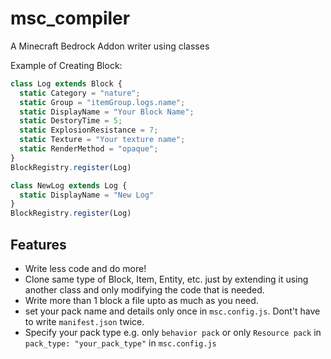 # msc_compiler
A Minecraft Bedrock Addon writer using classes

Example of Creating Block:
```javascript
class Log extends Block {
  static Category = "nature";
  static Group = "itemGroup.logs.name";
  static DisplayName = "Your Block Name";
  static DestoryTime = 5;
  static ExplosionResistance = 7;
  static Texture = "Your texture name";
  static RenderMethod = "opaque";
}
BlockRegistry.register(Log)

class NewLog extends Log {
  static DisplayName = "New Log"
}
BlockRegistry.register(Log)

```

## Features
- Write less code and do more!
- Clone same type of Block, Item, Entity, etc. just by extending it using another class and only modifying the code that is needed.
- Write more than 1 block a file upto as much as you need.
- set your pack name and details only once in `msc.config.js`. Dont't have to write `manifest.json` twice.
- Specify your pack type e.g. only `behavior pack` or only `Resource pack` in `pack_type: "your_pack_type"` in `msc.config.js`